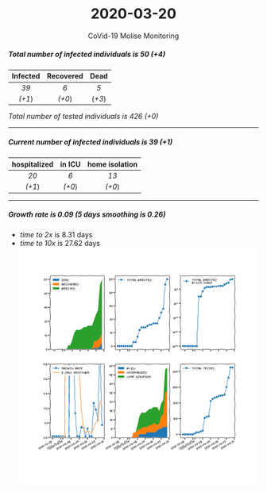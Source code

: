 <div align='center'>

# 2020-03-20
CoVid-19 Molise Monitoring
</div>

##### Total number of infected individuals is 50 (+4)
Infected | Recovered | Dead
:---: | :---: | :---:
*39* | *6* | *5*
*(+1*) | *(+0*) | (*+3*)

*Total number of tested individuals is 426 (+0)*
***
##### Current number of infected individuals is 39 (+1)
hospitalized | in ICU | home isolation
:---: | :---: | :---:
*20* |*6* |*13*
*(+1*) |*(+0*) |*(+0*)
***
##### Growth rate is 0.09 (5 days smoothing is 0.26)
- *time to 2x* is 8.31 days
- *time to 10x* is 27.62 days
![stats][stats]

[stats]: stats_Molise.png
